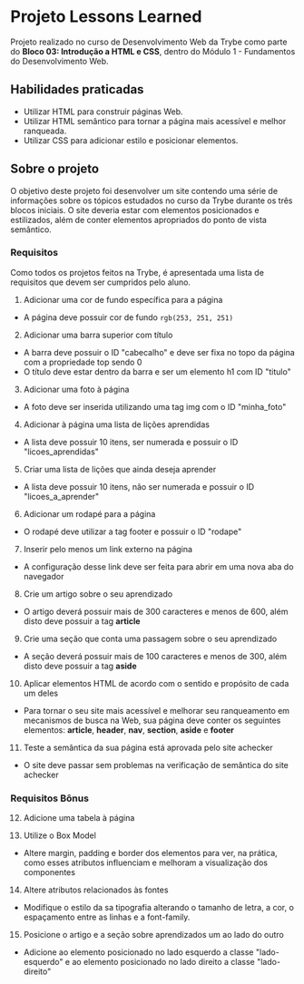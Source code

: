 # Projeto Lessons Learned

Projeto realizado no curso de Desenvolvimento Web da Trybe como parte do **Bloco 03: Introdução a HTML e CSS**, dentro do Módulo 1 - Fundamentos do Desenvolvimento Web.

## Habilidades praticadas

- Utilizar HTML para construir páginas Web.
- Utilizar HTML semântico para tornar a página mais acessível e melhor ranqueada.
- Utilizar CSS para adicionar estilo e posicionar elementos.

## Sobre o projeto

O objetivo deste projeto foi desenvolver um site contendo uma série de informações sobre os tópicos estudados no curso da Trybe durante os três blocos iniciais. O site deveria estar com elementos posicionados e estilizados, além de conter elementos apropriados do ponto de vista semântico.

### Requisitos

Como todos os projetos feitos na Trybe, é apresentada uma lista de requisitos que devem ser cumpridos pelo aluno.

1. Adicionar uma cor de fundo específica para a página
  - A página deve possuir cor de fundo `rgb(253, 251, 251)`

2. Adicionar uma barra superior com título
  - A barra deve possuir o ID "cabecalho" e deve ser fixa no topo da página com a propriedade top sendo 0
  - O título deve estar dentro da barra e ser um elemento h1 com ID "titulo"

3. Adicionar uma foto à página
  - A foto deve ser inserida utilizando uma tag img com o ID "minha_foto"

4. Adicionar à página uma lista de lições aprendidas
  - A lista deve possuir 10 itens, ser numerada e possuir o ID "licoes_aprendidas"

5. Criar uma lista de lições que ainda deseja aprender
  - A lista deve possuir 10 itens, não ser numerada e possuir o ID "licoes_a_aprender"

6. Adicionar um rodapé para a página
  - O rodapé deve utilizar a tag footer e possuir o ID "rodape"

7. Inserir pelo menos um link externo na página
  - A configuração desse link deve ser feita para abrir em uma nova aba do navegador

8. Crie um artigo sobre o seu aprendizado
  - O artigo deverá possuir mais de 300 caracteres e menos de 600, além disto deve possuir a tag **article**

9. Crie uma seção que conta uma passagem sobre o seu aprendizado
  - A seção deverá possuir mais de 100 caracteres e menos de 300, além disto deve possuir a tag **aside**

10. Aplicar elementos HTML de acordo com o sentido e propósito de cada um deles
  - Para tornar o seu site mais acessível e melhorar seu ranqueamento em mecanismos de busca na Web, sua página deve conter os seguintes elementos: **article**, **header**, **nav**, **section**, **aside** e **footer**

11. Teste a semântica da sua página está aprovada pelo site achecker
  - O site deve passar sem problemas na verificação de semântica do site achecker

### Requisitos Bônus

12. Adicione uma tabela à página

13. Utilize o Box Model
  - Altere margin, padding e border dos elementos para ver, na prática, como esses atributos influenciam e melhoram a visualização dos componentes

14. Altere atributos relacionados às fontes
  - Modifique o estilo da sa tipografia alterando o tamanho de letra, a cor, o espaçamento entre as linhas e a font-family.

15. Posicione o artigo e a seção sobre aprendizados um ao lado do outro
  - Adicione ao elemento posicionado no lado esquerdo a classe "lado-esquerdo" e ao elemento posicionado no lado direito a classe "lado-direito"